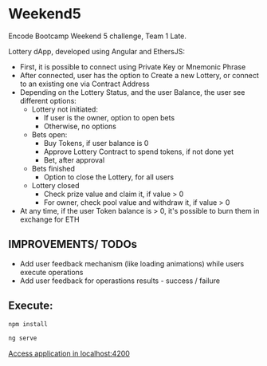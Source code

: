 # Weekend5

Encode Bootcamp Weekend 5 challenge, Team 1 Late.

Lottery dApp, developed using Angular and EthersJS:
 * First, it is possible to connect using Private Key or Mnemonic Phrase
 * After connected, user has the option to Create a new Lottery, or connect to an existing one via Contract Address
 * Depending on the Lottery Status, and the user Balance, the user see different options:
    * Lottery not initiated:
        * If user is the owner, option to open bets
        * Otherwise, no options
    * Bets open:
        * Buy Tokens, if user balance is 0
        * Approve Lottery Contract to spend tokens, if not done yet
        * Bet, after approval
    * Bets finished
        * Option to close the Lottery, for all users
    * Lottery closed
        * Check prize value and claim it, if value > 0
        * For owner, check pool value and withdraw it, if value > 0
* At any time, if the user Token balance is > 0, it's possible to burn them in exchange for ETH

## IMPROVEMENTS/ TODOs
* Add user feedback mechanism (like loading animations) while users execute operations
* Add user feedback for operastions results - success / failure

## Execute:

```bash
npm install

ng serve
```

[Access application in localhost:4200](http://localhost:4200)

